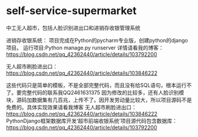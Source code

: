 # self-service-supermarket
中工无人超市，包括人脸识别进出口和进销存收银管理系统

进销存收银系统：
项目完成在Python的pycharm专业版，创建python的django项目。
运行项目:Python manage.py runserver 
详情请看我的博客：https://blog.csdn.net/qq_42362440/article/details/103792200

无人超市刷脸进出口：
https://blog.csdn.net/qq_42362440/article/details/103846222

这些代码只是简单的模板，不是全部完整代码，而且没有给SQL语句，根本运行不了。要完整代码的联系我QQ2461631375
因为修改的比较多，还有人脸识别模块，源码加数据集有几百兆，上传不了。因开发劳动量比较大，所以项目源码不是免费的。具体实现效果请看我博客
无人超市刷脸进出口：
https://blog.csdn.net/qq_42362440/article/details/103846222
PythonDjango框架数据库开发‘超市前端收银系统’项目源代码包含数据库：
https://blog.csdn.net/qq_42362440/article/details/103792200
